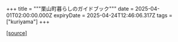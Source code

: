 +++
title = """栗山町暮らしのガイドブック"""
date = 2025-04-01T02:00:00.000Z
expiryDate = 2025-04-24T12:46:06.317Z
tags = ["kuriyama"]
+++


[[source]](https://www.town.kuriyama.hokkaido.jp/soshiki/28/20967.html)
